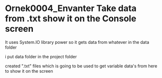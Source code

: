 # Ornek0004_Envanter Take data from .txt show it on the Console screen

It uses System.IO library power so it gets data from whatever in the data folder

i put data folder in the project folder

created ".txt" files which is going to be used to get variable data's from here to show it on the screen


